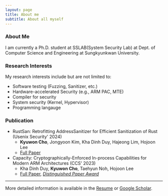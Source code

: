```yaml
---
layout: page
title: About me
subtitle: About all myself
---
```


### About Me
I am currently a Ph.D. student at SSLAB(System Security Lab) at Dept. of Computer Science and Engineering at Sungkyunkwan University.

### Research Interests
My research interests include but are not limited to:
- Software testing (Fuzzing, Sanitizer, etc.)
- Hardware-accelerated Security (e.g., ARM PAC, MTE)
- Compiler for security
- System security (Kernel, Hypervisor)
- Programming langauge


### Publication
* RustSan: Retrofitting AddressSanitizer for Efficient Sanitization of Rust (Usenix Security' 2024)
    * **Kyuwon Cho**, Jongyoon Kim, Kha Dinh Duy, Hajeong Lim, Hojoon Lee
    * [Full Paper](https://www.usenix.org/conference/usenixsecurity24/presentation/cho-kyuwon)
* Capacity: Cryptographically-Enforced In-process Capabilities for Modern ARM Architectures (CCS' 2023)
  * Kha Dinh Duy, **Kyuwon Cho**, Taehyun Noh, Hojoon Lee
  * [Full Paper](https://dl.acm.org/doi/10.1145/3576915.3623079), [*Distinguished Paper Award*](https://github.com/ChoKyuWon/ChoKyuWon.github.io/blob/master/_data/Distinguished%20Paper%20Award%2C%20Capacity.pdf)


<hr>

More detailed information is available in the [Resume](https://chokyuwon.github.io/resume/) or [Google Scholar](https://scholar.google.com/citations?user=AjgaSMoAAAAJ).
